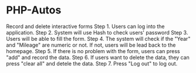 # PHP-Autos
Record and delete interactive forms
Step 1. Users can log into the application.
Step 2. System will use Hash to check users' password
Step 3. Users will be able to fill the form.
Step 4. The system will check if the "Year" and "Mileage" are numeric or not. If not, users will be lead back to the homepage.
Step 5. If there is no problem with the form, users can press "add" and record the data. 
Step 6. If users want to delete the data, they can press "clear all" and detele the data. 
Step 7. Press "Log out" to log out. 
